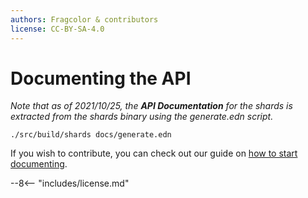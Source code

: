```yaml
---
authors: Fragcolor & contributors
license: CC-BY-SA-4.0
---
```


# Documenting the API

*Note that as of 2021/10/25, the **API Documentation** for the shards is extracted from the shards binary using the generate.edn script.*

```
./src/build/shards docs/generate.edn
```

If you wish to contribute, you can check out our guide on [how to start documenting](./start-documenting.md).

--8<-- "includes/license.md"
